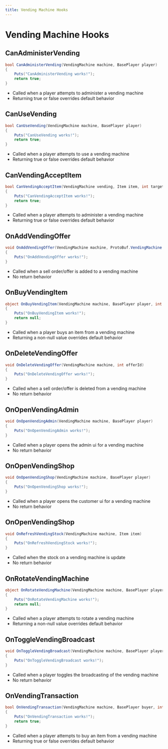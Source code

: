 ```yaml
---
title: Vending Machine Hooks
---
```


# Vending Machine Hooks

## CanAdministerVending

``` csharp
bool CanAdministerVending(VendingMachine machine, BasePlayer player)
{
    Puts("CanAdministerVending works!");
    return true;
}
```

 * Called when a player attempts to administer a vending machine
 * Returning true or false overrides default behavior

## CanUseVending

``` csharp
bool CanUseVending(VendingMachine machine, BasePlayer player)
{
    Puts("CanUseVending works!");
    return true;
}
```

 * Called when a player attempts to use a vending machine
 * Returning true or false overrides default behavior

## CanVendingAcceptItem

``` csharp
bool CanVendingAcceptItem(VendingMachine vending, Item item, int targetPos)
{
    Puts("CanVendingAcceptItem works!");
    return true;
}
```

 * Called when a player attempts to administer a vending machine
 * Returning true or false overrides default behavior

## OnAddVendingOffer

``` csharp
void OnAddVendingOffer(VendingMachine machine, ProtoBuf.VendingMachine.SellOrder sellOrder)
{
    Puts("OnAddVendingOffer works!");
}
```

 * Called when a sell order/offer is added to a vending machine
 * No return behavior

## OnBuyVendingItem

``` csharp
object OnBuyVendingItem(VendingMachine machine, BasePlayer player, int sellOrderId, int numberOfTransactions)
{
    Puts("OnBuyVendingItem works!");
    return null;
}
```

 * Called when a player buys an item from a vending machine
 * Returning a non-null value overrides default behavior

## OnDeleteVendingOffer

``` csharp
void OnDeleteVendingOffer(VendingMachine machine, int offerId)
{
    Puts("OnDeleteVendingOffer works!");
}
```

 * Called when a sell order/offer is deleted from a vending machine
 * No return behavior

## OnOpenVendingAdmin

``` csharp
void OnOpenVendingAdmin(VendingMachine machine, BasePlayer player)
{
    Puts("OnOpenVendingAdmin works!");
}
```

 * Called when a player opens the admin ui for a vending machine
 * No return behavior

## OnOpenVendingShop

``` csharp
void OnOpenVendingShop(VendingMachine machine, BasePlayer player)
{
    Puts("OnOpenVendingShop works!");
}
```

 * Called when a player opens the customer ui for a vending machine
 * No return behavior

## OnOpenVendingShop

``` csharp
void OnRefreshVendingStock(VendingMachine machine, Item item)
{
    Puts("OnRefreshVendingStock works!");
}
```

 * Called when the stock on a vending machine is update
 * No return behavior

## OnRotateVendingMachine

``` csharp
object OnRotateVendingMachine(VendingMachine machine, BasePlayer player)
{
    Puts("OnRotateVendingMachine works!");
    return null;
}
```

 * Called when a player attempts to rotate a vending machine
 * Returning a non-null value overrides default behavior

## OnToggleVendingBroadcast

``` csharp
void OnToggleVendingBroadcast(VendingMachine machine, BasePlayer player)
{
    Puts("OnToggleVendingBroadcast works!");
}
```

 * Called when a player toggles the broadcasting of the vending machine
 * No return behavior

## OnVendingTransaction

``` csharp
bool OnVendingTransaction(VendingMachine machine, BasePlayer buyer, int sellOrderId, int numberOfTransactions)
{
    Puts("OnVendingTransaction works!");
    return true;
}
```

 * Called when a player attempts to buy an item from a vending machine
 * Returning true or false overrides default behavior
